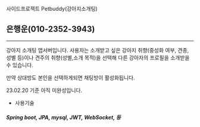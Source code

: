 사이드프로젝트 Petbuddy(강아지소개팅)
## 은행운(010-2352-3943)

----

강아지 소개팅 앱서버입니다.
사용자는 소개받고 싶은 강아지 취향(중성화 여부, 견종, 성별 등)이나 견주의 취향(성별,소개 목적)을 선택해 다른 강아자의 프로필을 소개받을 수 있습니다.

만약 상대방도 본인을 선택하게되면 채팅방이 활성화됩니다.

23.02.20 기준 아직 미완성입니다.



- 사용기술
##### Spring boot, JPA, mysql, JWT, WebSocket, 등
